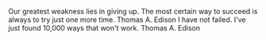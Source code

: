 Our greatest weakness lies in giving up. The most certain way to succeed is always to try just one more time.
Thomas A. Edison
I have not failed. I've just found 10,000 ways that won't work.
Thomas A. Edison